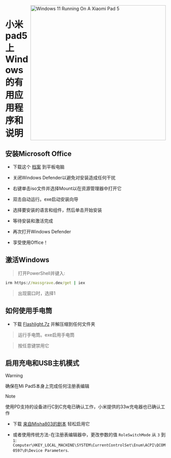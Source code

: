 <img align="right" src="https://raw.githubusercontent.com/erdilS/Port-Windows-11-Xiaomi-Pad-5/main/nabu.png" width="425" alt="Windows 11 Running On A Xiaomi Pad 5">

# 小米pad5上Windows的有用应用程序和说明

## 安装Microsoft Office

- 下载这个 [档案](https://mega.nz/file/Q7p1XK6L#J-KPp_-MNJ8iXGqEwwZ3_sfv2tMiq_AJjUiiaX6TBrI) 到平板电脑
  
- 关闭Windows Defender以避免对安装造成任何干扰
  
- 右键单击iso文件并选择Mount以在资源管理器中打开它

- 双击自动运行。exe启动安装向导
  
- 选择要安装的语言和组件，然后单击开始安装
  
- 等待安装和激活完成

- 再次打开Windows Defender

- 享受使用Office！

 ## 激活Windows

> 打开PowerShell并键入: 

  ```cmd
irm https://massgrave.dev/get | iex 
```
> 出现窗口时，选择1

 ## 如何使用手电筒

 - 下载 [Flashlight.7z](https://github.com/erdilS/Port-Windows-11-Xiaomi-Pad-5/releases/download/1.0/flashlight_fix.7z) 并解压缩到任何文件夹

> 运行手电筒。exe启用手电筒

> 按任意键禁用它

## 启用充电和USB主机模式

> [!WARNING]
>  确保在Mi Pad5本身上完成任何注册表编辑

> [!NOTE]
> 使用PD支持的设备进行C到C充电已确认工作，小米提供的33w充电器也已确认工作

- 下载 [来自Misha803的剧本](https://t.me/droidscripts/52) 轻松启用它
 
- 或者使用传统方法-在注册表编辑器中，更改参数的值 ```RoleSwitchMode``` 从 ```3``` 到 ```1```: ```Computer\HKEY_LOCAL_MACHINE\SYSTEM\CurrentControlSet\Enum\ACPI\QCOM0597\0\Device Parameters```. 

